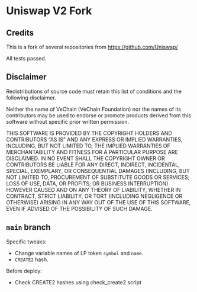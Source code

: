# Uniswap V2 Fork

## Credits
This is a fork of several repositories from https://github.com/Uniswap/

All tests passed.

## Disclaimer
Redistributions of source code must retain this list of conditions and the following disclaimer.

Neither the name of VeChain (VeChain Foundation) nor the names of its contributors may be used to endorse or promote products derived from this software without specific prior written permission.

THIS SOFTWARE IS PROVIDED BY THE COPYRIGHT HOLDERS AND CONTRIBUTORS “AS IS” AND ANY EXPRESS OR IMPLIED WARRANTIES, INCLUDING, BUT NOT LIMITED TO, THE IMPLIED WARRANTIES OF MERCHANTABILITY AND FITNESS FOR A PARTICULAR PURPOSE ARE DISCLAIMED. IN NO EVENT SHALL THE COPYRIGHT OWNER OR CONTRIBUTORS BE LIABLE FOR ANY DIRECT, INDIRECT, INCIDENTAL, SPECIAL, EXEMPLARY, OR CONSEQUENTIAL DAMAGES (INCLUDING, BUT NOT LIMITED TO, PROCUREMENT OF SUBSTITUTE GOODS OR SERVICES; LOSS OF USE, DATA, OR PROFITS; OR BUSINESS INTERRUPTION) HOWEVER CAUSED AND ON ANY THEORY OF LIABILITY, WHETHER IN CONTRACT, STRICT LIABILITY, OR TORT (INCLUDING NEGLIGENCE OR OTHERWISE) ARISING IN ANY WAY OUT OF THE USE OF THIS SOFTWARE, EVEN IF ADVISED OF THE POSSIBILITY OF SUCH DAMAGE.

## `main` branch

Specific tweaks:
- Change variable names of LP token `symbol` and `name`.
- `CREATE2` hash. 

Before deploy:
 - Check CREATE2 hashes using check_create2 script
